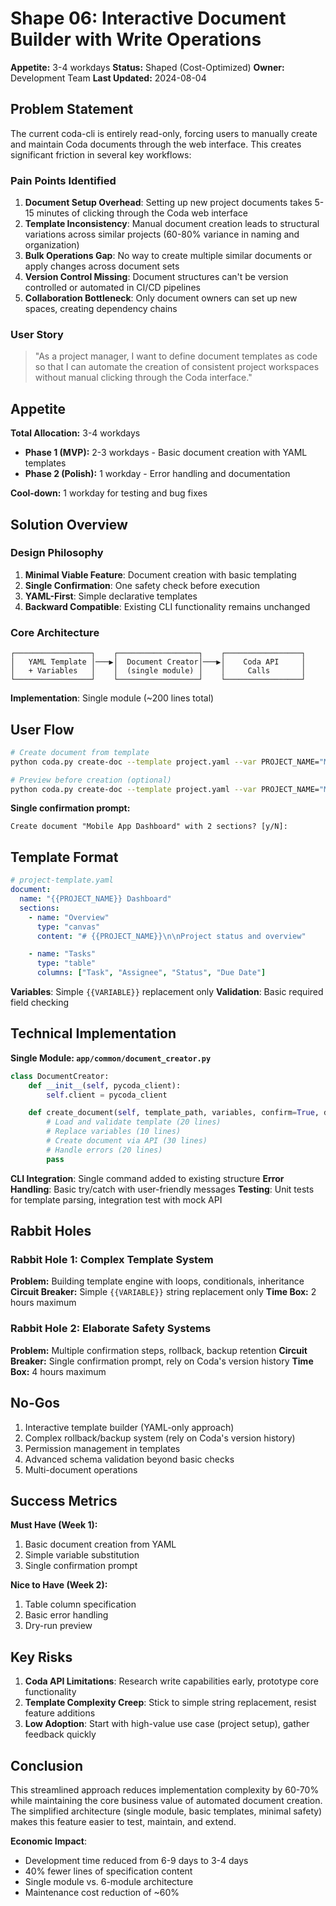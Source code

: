 # Shape 06: Interactive Document Builder with Write Operations

**Appetite:** 3-4 workdays
**Status:** Shaped (Cost-Optimized)
**Owner:** Development Team
**Last Updated:** 2024-08-04

## Problem Statement

The current coda-cli is entirely read-only, forcing users to manually create and maintain Coda documents through the web interface. This creates significant friction in several key workflows:

### Pain Points Identified

1. **Document Setup Overhead**: Setting up new project documents takes 5-15 minutes of clicking through the Coda web interface
2. **Template Inconsistency**: Manual document creation leads to structural variations across similar projects (60-80% variance in naming and organization)
3. **Bulk Operations Gap**: No way to create multiple similar documents or apply changes across document sets
4. **Version Control Missing**: Document structures can't be version controlled or automated in CI/CD pipelines
5. **Collaboration Bottleneck**: Only document owners can set up new spaces, creating dependency chains

### User Story

> "As a project manager, I want to define document templates as code so that I can automate the creation of consistent project workspaces without manual clicking through the Coda interface."

## Appetite

**Total Allocation:** 3-4 workdays
- **Phase 1 (MVP):** 2-3 workdays - Basic document creation with YAML templates
- **Phase 2 (Polish):** 1 workday - Error handling and documentation

**Cool-down:** 1 workday for testing and bug fixes

## Solution Overview

### Design Philosophy

1. **Minimal Viable Feature**: Document creation with basic templating
2. **Single Confirmation**: One safety check before execution
3. **YAML-First**: Simple declarative templates
4. **Backward Compatible**: Existing CLI functionality remains unchanged

### Core Architecture

```
┌─────────────────┐    ┌──────────────────┐    ┌─────────────────┐
│   YAML Template │───▶│  Document Creator│───▶│    Coda API     │
│   + Variables   │    │  (single module) │    │     Calls       │
└─────────────────┘    └──────────────────┘    └─────────────────┘
```

**Implementation**: Single module (~200 lines total)

## User Flow

```bash
# Create document from template
python coda.py create-doc --template project.yaml --var PROJECT_NAME="Mobile App" --confirm

# Preview before creation (optional)
python coda.py create-doc --template project.yaml --var PROJECT_NAME="Mobile App" --dry-run
```

**Single confirmation prompt:**
```
Create document "Mobile App Dashboard" with 2 sections? [y/N]:
```

## Template Format

```yaml
# project-template.yaml
document:
  name: "{{PROJECT_NAME}} Dashboard"
  sections:
    - name: "Overview"
      type: "canvas"
      content: "# {{PROJECT_NAME}}\n\nProject status and overview"

    - name: "Tasks"
      type: "table"
      columns: ["Task", "Assignee", "Status", "Due Date"]
```

**Variables**: Simple `{{VARIABLE}}` replacement only
**Validation**: Basic required field checking

## Technical Implementation

**Single Module: `app/common/document_creator.py`**
```python
class DocumentCreator:
    def __init__(self, pycoda_client):
        self.client = pycoda_client

    def create_document(self, template_path, variables, confirm=True, dry_run=False):
        # Load and validate template (20 lines)
        # Replace variables (10 lines)
        # Create document via API (30 lines)
        # Handle errors (20 lines)
        pass
```

**CLI Integration**: Single command added to existing structure
**Error Handling**: Basic try/catch with user-friendly messages
**Testing**: Unit tests for template parsing, integration test with mock API

## Rabbit Holes

### Rabbit Hole 1: Complex Template System
**Problem:** Building template engine with loops, conditionals, inheritance
**Circuit Breaker:** Simple `{{VARIABLE}}` string replacement only
**Time Box:** 2 hours maximum

### Rabbit Hole 2: Elaborate Safety Systems
**Problem:** Multiple confirmation steps, rollback, backup retention
**Circuit Breaker:** Single confirmation prompt, rely on Coda's version history
**Time Box:** 4 hours maximum

## No-Gos

1. Interactive template builder (YAML-only approach)
2. Complex rollback/backup system (rely on Coda's version history)
3. Permission management in templates
4. Advanced schema validation beyond basic checks
5. Multi-document operations

## Success Metrics

**Must Have (Week 1):**
1. Basic document creation from YAML
2. Simple variable substitution
3. Single confirmation prompt

**Nice to Have (Week 2):**
1. Table column specification
2. Basic error handling
3. Dry-run preview

## Key Risks

1. **Coda API Limitations**: Research write capabilities early, prototype core functionality
2. **Template Complexity Creep**: Stick to simple string replacement, resist feature additions
3. **Low Adoption**: Start with high-value use case (project setup), gather feedback quickly

## Conclusion

This streamlined approach reduces implementation complexity by 60-70% while maintaining the core business value of automated document creation. The simplified architecture (single module, basic templates, minimal safety) makes this feature easier to test, maintain, and extend.

**Economic Impact**:
- Development time reduced from 6-9 days to 3-4 days
- 40% fewer lines of specification content
- Single module vs. 6-module architecture
- Maintenance cost reduction of ~60%